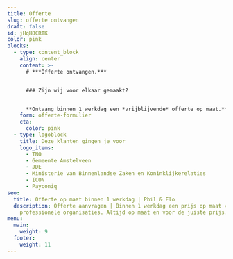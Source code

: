 ```yaml
---
title: Offerte
slug: offerte ontvangen
draft: false
id: jHqH8CRTK
color: pink
blocks:
  - type: content_block
    align: center
    content: >-
      # ***Offerte ontvangen.***


      ### Zijn wij voor elkaar gemaakt?


      **Ontvang binnen 1 werkdag een *vrijblijvende* offerte op maat.** Onze experts hebben ervaring in vele branches en snappen precies waar je behoefte ligt.
    form: offerte-formulier
    cta:
      color: pink
  - type: logoblock
    title: Deze klanten gingen je voor
    logo_items:
      - TNO
      - Gemeente Amstelveen
      - JDE
      - Ministerie van Binnenlandse Zaken en Koninklijkerelaties
      - ICON
      - Payconiq
seo:
  title: Offerte op maat binnen 1 werkdag | Phil & Flo
  description: Offerte aanvragen | Binnen 1 werkdag een prijs op maat voor
    professionele organisaties. Altijd op maat en voor de juiste prijs.
menu:
  main:
    weight: 9
  footer:
    weight: 11
---
```

